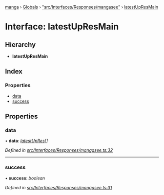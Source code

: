 [manga](../README.md) › [Globals](../globals.md) › ["src/Interfaces/Responses/mangasee"](../modules/_src_interfaces_responses_mangasee_.md) › [latestUpResMain](_src_interfaces_responses_mangasee_.latestupresmain.md)

# Interface: latestUpResMain

## Hierarchy

* **latestUpResMain**

## Index

### Properties

* [data](_src_interfaces_responses_mangasee_.latestupresmain.md#data)
* [success](_src_interfaces_responses_mangasee_.latestupresmain.md#success)

## Properties

###  data

• **data**: *[latestUpRes](_src_interfaces_responses_mangasee_.latestupres.md)[]*

*Defined in [src/Interfaces/Responses/mangasee.ts:32](https://github.com/tushar1210/manga-node/blob/8c3a793/src/Interfaces/Responses/mangasee.ts#L32)*

___

###  success

• **success**: *boolean*

*Defined in [src/Interfaces/Responses/mangasee.ts:31](https://github.com/tushar1210/manga-node/blob/8c3a793/src/Interfaces/Responses/mangasee.ts#L31)*
